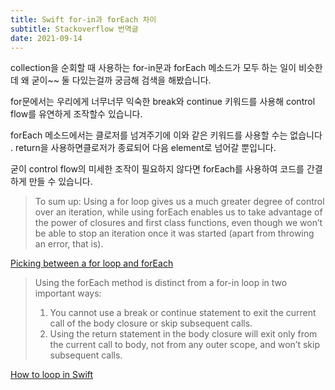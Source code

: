 ```yaml
---
title: Swift for-in과 forEach 차이
subtitle: Stackoverflow 번역글
date: 2021-09-14
---
```


collection을 순회할 때 사용하는 for-in문과 forEach 메소드가 모두 하는 일이 비슷한데 왜 굳이~~ 둘 다있는걸까 궁금해 검색을 해봤습니다.

for문에서는 우리에게 너무너무 익숙한 break와 continue 키워드를 사용해 control flow를 유연하게 조작할수 있습니다.

forEach 메소드에서는 클로저를 넘겨주기에 이와 같은 키워드를 사용할 수는 없습니다 . return을 사용하면클로저가 종료되어 다음 element로 넘어갈 뿐입니다.

굳이 control flow의 미세한 조작이 필요하지 않다면 forEach를 사용하여 코드를 간결하게 만들 수 있습니다.

> To sum up: Using a for loop gives us a much greater degree of control over an iteration, while using forEach enables us to take advantage of the power of closures and first class functions, even though we won’t be able to stop an iteration once it was started (apart from throwing an error, that is).

[Picking between a for loop and forEach](https://www.swiftbysundell.com/tips/picking-between-for-and-for-each/)

> Using the forEach method is distinct from a for-in loop in two important ways:
>
> 1. You cannot use a break or continue statement to exit the current call of the body closure or skip subsequent calls.
> 2. Using the return statement in the body closure will exit only from the current call to body, not from any outer scope, and won’t skip subsequent calls.

[How to loop in Swift](https://sarunw.com/posts/how-to-loop-in-swift/)
